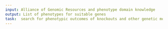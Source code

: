 ```yaml
---
input: Alliance of Genomic Resources and phenotype domain knowledge
output: List of phenotypes for suitable genes
task:  search for phenotypic outcomes of knockouts and other genetic modifications of genes
---
```

